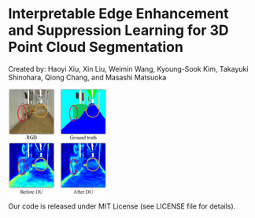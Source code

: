 # Interpretable Edge Enhancement and Suppression Learning for 3D Point Cloud Segmentation
Created by: Haoyi Xiu, Xin Liu, Weimin Wang, Kyoung-Sook Kim, Takayuki Shinohara, Qiong Chang, and Masashi Matsuoka

<!-- ![concept](figures/concept.jpeg) -->

<img src="figures/concept.jpeg" alt="concept" width="200"/>

Our code is released under MIT License (see LICENSE file for details).
